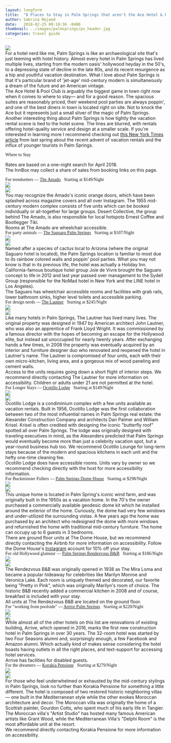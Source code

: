 ```yaml
---
layout: longform
title:  "8 Places to Stay in Palm Springs that aren't the Ace Hotel & Pool Club"
author: Sabrina Majeed
date:   2018-02-25 00:10:36 -0400
thumbnail: ../images/palmsprings/ps_header.jpg
categories: travel guide
---
```


<img class="mt4-ns mt3 mb4-ns mb3" src="/images/palmsprings/ps_header.jpg">

<p class="pb4" style="max-width: 650px; margin: auto;">
For a hotel nerd like me, Palm Springs is like an archaeological site that's just teeming with hotel history. Almost every hotel in Palm Springs has lived multiple lives, starting from the modern oasis' hollywood heyday in the 50's, to a depressing state of decline in the late 80s, and its recent resurgence as a hip and youthful vacation destination. What I love about Palm Springs is that it's particular brand of 'jet-age' mid-century modern is simultaneously a dream of the future and an American vintage.
</p>

<p class="pb4" style="max-width: 650px; margin: auto;">
The Ace Hotel & Pool Club is arguably the biggest game in town right now when it comes to where to stay— and for a good reason. The spacious suites are reasonably priced, their weekend pool parties are always poppin', and one of the best diners in town is located right on site. Not to knock the Ace but it represents just a small sliver of the magic of Palm Springs.
</p>

<p class="pb4" style="max-width: 650px; margin: auto;">
Another interesting thing about Palm Springs is how tightly the vacation rental scene is tied to the hotel scene. The lines are blurred, with rentals offering hotel-quality service and design at a smaller scale. If you're interested in learning more I recommend checking out <a href="https://www.nytimes.com/2017/03/04/style/palm-springs-hotels-airbnb-vacation-rental-homes.html">this New York Times article</a> from last spring about the recent advent of vacation rentals and the influx of younger tourists in Palm Springs.
</p>

<p class="tc f2 mt4 mb0" style="font-family: 'Gilroy-ExtraBold'">Where to Stay</p>
<p class="tc f6 light-silver mb4">Rates are based on a one-night search for April 2018. <br>The InnBox may collect a share of sales from booking links on this page.</p>

<p class="f3 pb3 pt3 lh-title" style="max-width: 650px; margin: auto; font-family: 'Gilroy-ExtraBold'">For trendsetters — <a href="http://thedesertcollective.com/the-amado-property/" target="_blank" class="link underline-hover orange">The Amado</a><span class="f5 light-silver">&nbsp; &nbsp;Starting at $149/Night</span></p>
<div class="fl w-100 w-50-ns pr1-ns mb1 mb0-ns">
<img src="../images/palmsprings/amado_1.jpg">
</div>
<div class="fl w-100 w-50-ns pl1-ns mb3">
<img src="../images/palmsprings/amado_2.jpg">
</div>
<p class="pb3" style="max-width: 650px; margin: auto;">You may recognize the Amado's iconic orange doors, which have been splashed across magazine covers and all over Instagram. The 1955 mid-century modern complex consists of five units which can be booked individually or all-together for large groups. Desert Collective, the group behind The Amado, is also responsible for local hotspots Ernest Coffee and Bootlegger Tiki.</p>
<p style="max-width: 650px; margin: auto;" class="f6 i pb4 light-silver">Rooms at The Amado are wheelchair accessible.</p>

<p class="f3 pb3 pt3 lh-title" style="max-width: 650px; margin: auto; font-family: 'Gilroy-ExtraBold'">For party animals — <a href="http://www.booking.com/hotel/us/the-saguaro.html?aid=1452227&no_rooms=1&group_adults=1" target="_blank" class="link underline-hover orange">The Saguaro Palm Springs</a><span class="f5 light-silver">&nbsp; &nbsp;Starting at $107/Night</span></p>
<div class="fl w-100 w-50-ns pr1-ns mb1 mb0-ns">
<img src="../images/palmsprings/saguaro_1.jpg">
</div>
<div class="fl w-100 w-50-ns pl1-ns mb3">
<img src="../images/palmsprings/saguaro_2.jpg">
</div>
<p class="pb3" style="max-width: 650px; margin: auto;">Named after a species of cactus local to Arizona (where the original Saguaro hotel is located), the Palm Springs location is familiar to most due to its rainbow colored walls and poppin' pool parties. What you may not know is that in its previous life, the hotel was actually a Holiday Inn. California-famous boutique hotel group Joie de Vivre brought the Saguaro concept to life in 2012 and last year passed over management to the Sydell Group (responsible for the NoMad hotel in New York and the LINE hotel in Los Angeles).</p>
<p style="max-width: 650px; margin: auto;" class="f6 i pb4 light-silver">The Saguaro has wheelchair accessible rooms and facilities with grab rails, lower bathroom sinks, higher level toilets and accessible parking.</p>


<p id="anchor" class="f3 pb3 pt3 lh-title" style="max-width: 650px; margin: auto; font-family: 'Gilroy-ExtraBold'">For design nerds — <a href="https://www.thelautner.com/" target="_blank" class="link underline-hover orange">The Lautner</a><span class="f5 light-silver">&nbsp; &nbsp;Starting at $245/Night</span></p>
<div class="fl w-100 w-50-ns pr1-ns mb1 mb0-ns">
<img src="../images/palmsprings/lautner_1.jpg">
</div>
<div class="fl w-100 w-50-ns pl1-ns mb3">
<img src="../images/palmsprings/lautner_2.jpg">
</div>
<p class="pb3" style="max-width: 650px; margin: auto;">Like many hotels in Palm Springs, The Lautner has lived many lives. The original property was designed in 1947 by American architect John Lautner, who was also an apprentice of Frank Lloyd Wright. It was commissioned by a famous director with the hopes of becoming an escape for the Hollywood elite, but instead sat unoccupied for nearly twenty years. After exchanging hands a few times, in 2008 the property was eventually acquired by an interior and furniture designer duo who renovated and reopened the hotel in Lautner's name. The Lautner is compromised of four units, each with their own micro-kitchen, living area, and a gorgeous mix of wood paneling and cement walls.</p>
<p style="max-width: 650px; margin: auto;" class="f6 i pb4 light-silver">Access to the units requires going down a short flight of interior steps. We recommend directly contacting The Lautner for more information on accessibility. Children or adults under 21 are not permitted at the hotel.</p>

<p class="f3 pb3 pt3 lh-title" style="max-width: 650px; margin: auto; font-family: 'Gilroy-ExtraBold'">For Longer Stays — <a href="https://www.ocotillolodge.com/" target="_blank" class="link underline-hover orange">Ocotillo Lodge</a><span class="f5 light-silver">&nbsp; &nbsp;Starting at $149/Night</span></p>
<div class="fl w-100 w-50-ns pr1-ns mb1 mb0-ns">
<img src="../images/palmsprings/ocotillo_1.jpg">
</div>
<div class="fl w-100 w-50-ns pl1-ns mb3">
<img src="../images/palmsprings/ocotillo_2.jpg">
</div>
<p class="pb3" style="max-width: 650px; margin: auto;">Ocotillo Lodge is a condiminium complex with a few units available as vacation rentals. Built in 1956, Ocotillo Lodge was the first collaboration between two of the most influential names in Palm Springs real estate: the Alexander Construction Company and architects Dan Palmer and William Krisel. Krisel is often credited with designing the iconic "butterfly roof" spotted all over Palm Springs. The lodge was originally designed with traveling executives in mind, as the Alexanders predicted that Palm Springs would eventually become more than just a celebrity vacation spot, but a year-round business hub too. We recommend Ocotillo Lounge for long-term stays because of the modern and spacious kitchens in each unit and the hefty one-time cleaning fee.</p>
<p style="max-width: 650px; margin: auto;" class="f6 i pb4 light-silver">Ocotillo Lodge does have accessible rooms. Units vary by owner so we recommend checking directly with the host for more accessibility information.</p>

<p class="f3 pb3 pt3 lh-title" style="max-width: 650px; margin: auto; font-family: 'Gilroy-ExtraBold'">For Buckminster Fullers — <a href="https://www.airbnb.com/rooms/12830029" target="_blank" class="link underline-hover orange">Palm Springs Dome House</a><span class="f5 light-silver">&nbsp; &nbsp;Starting at $298/Night</span></p>
<div class="fl w-100 w-50-ns pr1-ns mb1 mb0-ns">
<img src="../images/palmsprings/dome_1.jpg">
</div>
<div class="fl w-100 w-50-ns pl1-ns mb3">
<img src="../images/palmsprings/dome_2.jpg">
</div>
<p class="pb3" style="max-width: 650px; margin: auto;">This unique home is located in Palm Spring's iconic wind farm, and was originally built in the 1950s as a vacation home. In the 70's the owner purchased a commercially available geodesic dome kit which he installed around the exterior of the home. Curiously, the dome had very few windows and under-utilized the surrounding vistas. A few years ago the home was purchased by an architect who redesigned the dome with more windows and refurnished the home with traditional mid-century furniture. The home can occupy up to 6 guests in 3 bedrooms.</p>
<p style="max-width: 650px; margin: auto;" class="f6 i pb4 light-silver">There are ground floor units at The Dome House, but we recommend directly contacting the Airbnb for more information on accessibility. Follow the Dome House's <a href="http://instagram.com/palmspringsdomehouse" target="new">Instagram</a> account for 10% off your stay.</p>


<p class="f3 pb3 pt3 lh-title" style="max-width: 650px; margin: auto; font-family: 'Gilroy-ExtraBold'">For old Hollywood glamour — <a href="http://www.booking.com/hotel/us/rendezvous-bed-and-breakfast.html?aid=1452227&no_rooms=1&group_adults=1" target="_blank" class="link underline-hover orange">Palm Springs Rendezvous B&B</a><span class="f5 light-silver">&nbsp; &nbsp;Starting at $186/Night</span></p>
<div class="fl w-100 w-50-ns pr1-ns mb1 mb0-ns">
<img src="../images/palmsprings/rendez_1.jpg">
</div>
<div class="fl w-100 w-50-ns pl1-ns mb3">
<img src="../images/palmsprings/rendez_2.jpg">
</div>
<p class="pb3" style="max-width: 650px; margin: auto;">The Rendezvous B&B was originally opened in 1938 as The Mira Loma and became a popular hideaway for celebrities like Marilyn Monroe and Veronica Lake. Each room is uniquely themed and decorated, our favorite being "Pretty in Pink", which was originally Marilyn's room of choice. The historic B&B recently added a commercial kitchen in 2008 and of course, breakfast is included with your stay.</p>
<p style="max-width: 650px; margin: auto;" class="f6 i pb4 light-silver">All units at The Rendezvous B&B are located on the ground floor.</p>

<p class="f3 pb3 pt3 lh-title" style="max-width: 650px; margin: auto; font-family: 'Gilroy-ExtraBold'">For "working from poolside" — <a href="http://www.booking.com/hotel/us/arrive.html?aid=1452227&no_rooms=1&group_adults=1" target="_blank" class="link underline-hover orange">Arrive Palm Springs</a><span class="f5 light-silver">&nbsp; &nbsp;Starting at $228/Night</span></p>
<div class="fl w-100 w-50-ns pr1-ns mb1 mb0-ns">
<img src="../images/palmsprings/arrive_1.jpg">
</div>
<div class="fl w-100 w-50-ns pl1-ns mb3">
<img src="../images/palmsprings/arrive_2.jpg">
</div>
<p class="pb3" style="max-width: 650px; margin: auto;">While almost all of the other hotels on this list are renovations of existing building, Arrive, which opened in 2016, marks the first new construction hotel in Palm Springs in over 30 years. The 32-room hotel was started by two Four Seasons alumni and, surprisingly enough, a few Facebook and Amazon alumni. Which actually kind of makes sense considering the hotel boasts having outlets in all the right places, and text-support for accessing hotel services.</p>
<p style="max-width: 650px; margin: auto;" class="f6 i pb4 light-silver">Arrive has facilities for disabled guests.</p>

<p class="f3 pb3 pt3 lh-title" style="max-width: 650px; margin: auto; font-family: 'Gilroy-ExtraBold'">For the dreamers — <a href="http://www.booking.com/hotel/us/korakia-pensione.html?aid=1452227&no_rooms=1&group_adults=1" target="_blank" class="link underline-hover orange">Korakia Pensione</a><span class="f5 light-silver">&nbsp; &nbsp;Starting at $279/Night</span></p>
<div class="fl w-100 w-50-ns pr1-ns mb1 mb0-ns">
<img src="../images/palmsprings/korakia_1.jpg">
</div>
<div class="fl w-100 w-50-ns pl1-ns mb3">
<img src="../images/palmsprings/korakia_2.jpg">
</div>
<p class="pb3" style="max-width: 650px; margin: auto;">For those who feel underwhelmed or exhausted by the mid-century stylings in Palm Springs, look no further than Korakia Pensione for something a little different. The hotel is composed of two restored historic neighboring villas— one built in the Mediterranean style while the other evokes Moroccan architecture and decor. The Moroccan villa was originally the home of a Scottish painter, Gourdon Cotts, who spent much of his early life in Tangier. The Moroccan villa's "Artist Studio" has hosted many famous American artists like Grant Wood, while the Mediterranean Villa's "Delphi Room" is the most affordable unit at the resort.</p>
<p style="max-width: 650px; margin: auto;" class="f6 i pb4 light-silver">We recommend directly contacting Korakia Pensione for more information on accessibility.</p>
